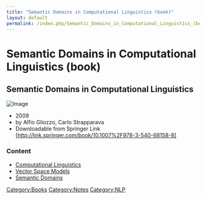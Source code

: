 ```yaml
---
title: "Semantic Domains in Computational Linguistics (book)"
layout: default
permalink: /index.php/Semantic_Domains_in_Computational_Linguistics_(book)
---
```


# Semantic Domains in Computational Linguistics (book)

## Semantic Domains in Computational Linguistics

<img src="http://ecx.images-amazon.com/images/I/41R5wnsvR4L._SY344_BO1,204,203,200_.jpg" alt="Image">


- 2009
- by Alfio Gliozzo, Carlo Strapparava 
- Downloadable from Springer Link [http://link.springer.com/book/10.1007%2F978-3-540-68158-8]



### Content
- [Computational Linguistics](Computational_Linguistics)
- [Vector Space Models](Vector_Space_Models)
- [Semantic Domains](Semantic_Domains)



[Category:Books](Category_Books)
[Category:Notes](Category_Notes)
[Category:NLP](Category_NLP)